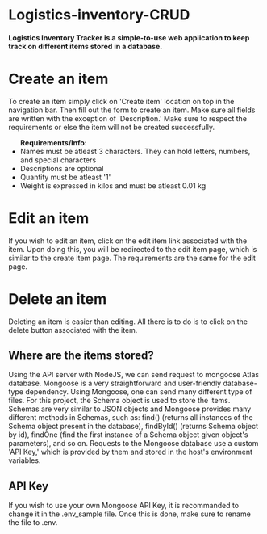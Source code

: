 # Logistics-inventory-CRUD

<h4>Logistics Inventory Tracker is a simple-to-use web application to keep track on different items stored in a database.</h4>

<h1>Create an item</h1>

To create an item simply click on 'Create item' location on top in the navigation bar. Then fill out the form to create an item. Make sure all fields are written with the exception of 'Description.' Make sure to respect the requirements or else the item will not be created successfully.

<ul><b>Requirements/Info:</b>
  <br>
  <li>Names must be atleast 3 characters. They can hold letters, numbers, and special characters</li>
  <li>Descriptions are optional</li>
  <li>Quantity must be atleast '1'</li>
  <li>Weight is expressed in kilos and must be atleast 0.01 kg</li>
  </ul>

<h1>Edit an item</h1>

If you wish to edit an item, click on the edit item link associated with the item. Upon doing this, you will be redirected to the edit item page, which is similar to
the create item page. The requirements are the same for the edit page.


<h1>Delete an item</h1>

Deleting an item is easier than editing. All there is to do is to click on the delete button associated with the item.

<h2>Where are the items stored?</h2>

Using the API server with NodeJS, we can send request to mongoose Atlas database. Mongoose is a very straightforward and user-friendly database-type dependency. Using Mongoose, one can send many different type of files. For this project, the Schema object is used to store the items. Schemas are very similar to JSON objects and Mongoose provides many different methods in Schemas, such as: find() (returns all instances of the Schema object present in the database), findById() (returns Schema object by id), findOne (find the first instance of a Schema object given object's parameters), and so on. Requests to the Mongoose database use a custom 'API Key,' which is provided by them and stored in the host's environment variables.

<h2>API Key</h2>
If you wish to use your own Mongoose API Key, it is recommanded to change it in the .env_sample file. Once this is done, make sure to rename the file to .env.


